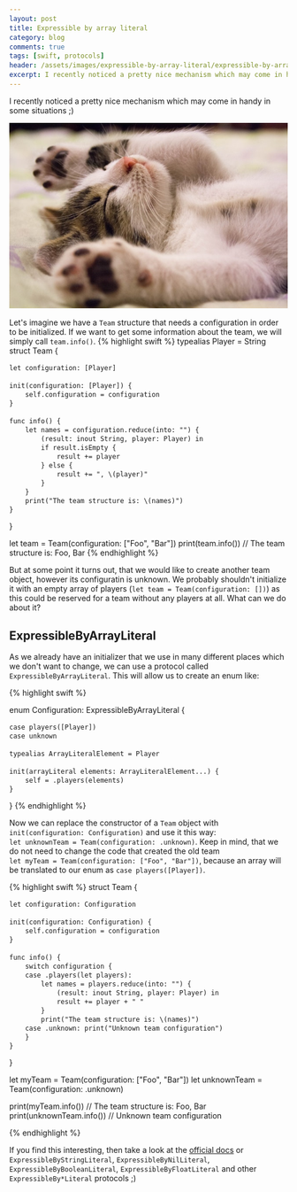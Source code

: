 ```yaml
---
layout: post
title: Expressible by array literal
category: blog
comments: true
tags: [swift, protocols]
header: /assets/images/expressible-by-array-literal/expressible-by-array-literal.jpeg  
excerpt: I recently noticed a pretty nice mechanism which may come in handy in some situations - Expressible by array literal.
---
```


I recently noticed a pretty nice mechanism which may come in handy in some situations ;)

![kitty](/assets/images/expressible-by-array-literal/expressible-by-array-literal.jpeg)

Let's imagine we have a `Team` structure that needs a configuration in order to be initialized. 
If we want to get some information about the team, we will simply call `team.info()`.
{% highlight swift %}
typealias Player = String
struct Team {

    let configuration: [Player]

    init(configuration: [Player]) {
        self.configuration = configuration
    }

    func info() {
        let names = configuration.reduce(into: "") { 
            (result: inout String, player: Player) in
            if result.isEmpty {
                result += player
            } else {
                result += ", \(player)"
            }
        }
        print("The team structure is: \(names)")
    }
}

let team = Team(configuration: ["Foo", "Bar"])
print(team.info()) // The team structure is: Foo, Bar
{% endhighlight %}

But at some point it turns out, that we would like to create another team object, however its configuratin is unknown.
We probably shouldn't initialize it with an empty array of players (`let team = Team(configuration: [])`) as this could be reserved for a team without any players at all. What can we do about it?

## ExpressibleByArrayLiteral

As we already have an initializer that we use in many different places which we don't want to change, we can use a protocol called `ExpressibleByArrayLiteral`. This will allow us to create an enum like: 

{% highlight swift %}

enum Configuration: ExpressibleByArrayLiteral {

    case players([Player])
    case unknown

    typealias ArrayLiteralElement = Player

    init(arrayLiteral elements: ArrayLiteralElement...) {
        self = .players(elements)
    }

}
{% endhighlight %}

Now we can replace the constructor of a `Team` object with  
`init(configuration: Configuration)` and use it this way:  
`let unknownTeam = Team(configuration: .unknown)`. Keep in mind, that we do not need to change the code that created the old team  
`let myTeam = Team(configuration: ["Foo", "Bar"])`, because an array will be translated to our enum as `case players([Player])`. 

{% highlight swift %}
struct Team {

    let configuration: Configuration

    init(configuration: Configuration) {
        self.configuration = configuration
    }

    func info() {
        switch configuration {
        case .players(let players):
            let names = players.reduce(into: "") { 
                (result: inout String, player: Player) in
                result += player + " "
            }
            print("The team structure is: \(names)")
        case .unknown: print("Unknown team configuration")
        }
    }
}

let myTeam = Team(configuration: ["Foo", "Bar"])
let unknownTeam = Team(configuration: .unknown)

print(myTeam.info()) // The team structure is: Foo, Bar
print(unknownTeam.info()) // Unknown team configuration

{% endhighlight %}

If you find this interesting, then take a look at the [official docs](https://developer.apple.com/documentation/swift/expressiblebyarrayliteral) or `ExpressibleByStringLiteral`, `ExpressibleByNilLiteral`, `ExpressibleByBooleanLiteral`, `ExpressibleByFloatLiteral` and other `ExpressibleBy*Literal` protocols ;)